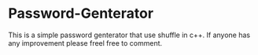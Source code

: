 # Password-Genterator
This is a simple password genterator that use shuffle in c++. If anyone has any improvement please freel free to comment. 
